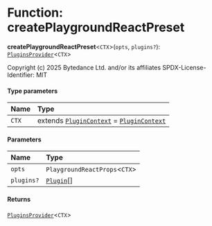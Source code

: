 # Function: createPlaygroundReactPreset

**createPlaygroundReactPreset**<`CTX`>(`opts`, `plugins?`): [`PluginsProvider`](/en/auto-docs/fixed-layout-editor/interfaces/PluginsProvider.md)<`CTX`>

Copyright (c) 2025 Bytedance Ltd. and/or its affiliates
SPDX-License-Identifier: MIT

#### Type parameters

| Name | Type |
| :------ | :------ |
| `CTX` | extends [`PluginContext`](/en/auto-docs/fixed-layout-editor/variables/PluginContext-1.md) = [`PluginContext`](/en/auto-docs/fixed-layout-editor/variables/PluginContext-1.md) |

#### Parameters

| Name | Type |
| :------ | :------ |
| `opts` | `PlaygroundReactProps`<`CTX`> |
| `plugins?` | [`Plugin`](/en/auto-docs/fixed-layout-editor/variables/Plugin-1.md)\[] |

#### Returns

[`PluginsProvider`](/en/auto-docs/fixed-layout-editor/interfaces/PluginsProvider.md)<`CTX`>
